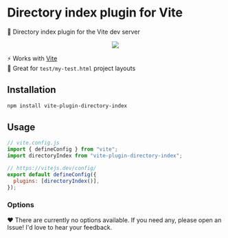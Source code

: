# Directory index plugin for Vite

📂 Directory index plugin for the Vite dev server

<p align=center>
  <img src="https://i.imgur.com/TNMoGhn.png">
</p>

⚡ Works with [Vite] \
📂 Great for `test/my-test.html` project layouts

## Installation

```sh
npm install vite-plugin-directory-index
```

## Usage

```js
// vite.config.js
import { defineConfig } from "vite";
import directoryIndex from "vite-plugin-directory-index";

// https://vitejs.dev/config/
export default defineConfig({
  plugins: [directoryIndex()],
});
```

### Options

❤️ There are currently no options available. If you need any, please open an
Issue! I'd love to hear your feedback.

[Vite]: https://vitejs.dev/
